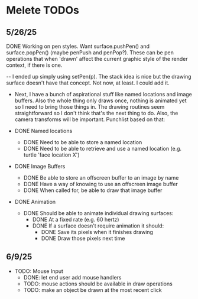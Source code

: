 # Melete TODOs

## 5/26/25

DONE Working on pen styles. Want surface.pushPen() and surface.popPen()
(maybe penPush and penPop?). These can be pen operations that when
'drawn' affect the current graphic style of the render context, if
there is one.

-- I ended up simply using setPen(p). The stack idea is nice but the
drawing surface doesn't have that concept. Not now, at least. I
could add it.

- Next, I have a bunch of aspirational stuff like named locations and
  image buffers. Also the whole thing only draws once, nothing is
  animated yet so I need to bring those things in. The drawing
  routines seem straightforward so I don't think that's the next thing
  to do. Also, the camera transforms will be important. Punchlist
  based on that:

- DONE Named locations
    - DONE Need to be able to store a named location
    - DONE Need to be able to retrieve and use a named location (e.g. turtle 'face location X')
- DONE Image Buffers
    - DONE Be able to store an offscreen buffer to an image by name
    - DONE Have a way of knowing to use an offscreen image buffer
    - DONE When called for, be able to draw that image buffer
- DONE Animation
    - DONE Should be able to animate individual drawing surfaces:
        - DONE At a fixed rate (e.g. 60 hertz)
        - DONE If a surface doesn't require animation it should:
            - DONE Save its pixels when it finishes drawing
            - DONE Draw those pixels next time

## 6/9/25

- TODO: Mouse Input
    - DONE: let end user add mouse handlers
    - TODO: mouse actions should be available in draw operations
    - TODO: make an object be drawn at the most recent click
